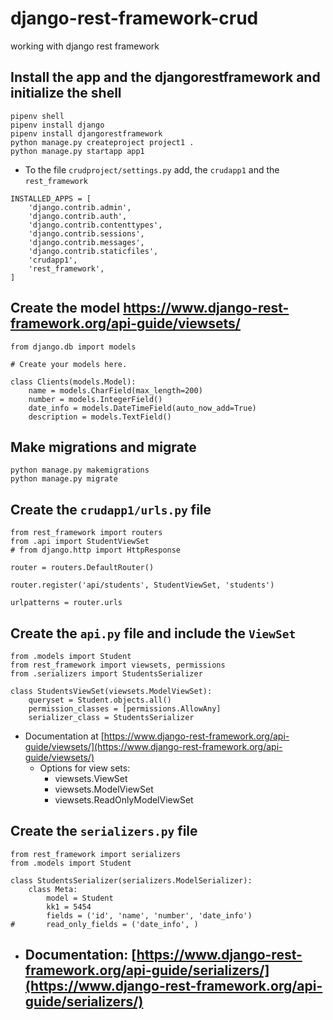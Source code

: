 # django-rest-framework-crud
working with django rest framework


## Install the app and the djangorestframework and initialize the shell

```
pipenv shell
pipenv install django 
pipenv install djangorestframework
python manage.py createproject project1 .
python manage.py startapp app1
```

- To the file `crudproject/settings.py` add, the `crudapp1` and the `rest_framework`
```
INSTALLED_APPS = [
    'django.contrib.admin',
    'django.contrib.auth',
    'django.contrib.contenttypes',
    'django.contrib.sessions',
    'django.contrib.messages',
    'django.contrib.staticfiles',
    'crudapp1', 
    'rest_framework',
]
```

## Create the model https://www.django-rest-framework.org/api-guide/viewsets/

```
from django.db import models

# Create your models here.

class Clients(models.Model):
	name = models.CharField(max_length=200)
	number = models.IntegerField()
	date_info = models.DateTimeField(auto_now_add=True)
	description = models.TextField()
```

## Make migrations and migrate

```
python manage.py makemigrations
python manage.py migrate
```

## Create the `crudapp1/urls.py` file

```
from rest_framework import routers
from .api import StudentViewSet
# from django.http import HttpResponse

router = routers.DefaultRouter()

router.register('api/students', StudentViewSet, 'students')

urlpatterns = router.urls
```

## Create the `api.py` file and include the `ViewSet`

```
from .models import Student
from rest_framework import viewsets, permissions
from .serializers import StudentsSerializer

class StudentsViewSet(viewsets.ModelViewSet):
    queryset = Student.objects.all()
    permission_classes = [permissions.AllowAny]
    serializer_class = StudentsSerializer

```

- Documentation at [https://www.django-rest-framework.org/api-guide/viewsets/](https://www.django-rest-framework.org/api-guide/viewsets/)
    - Options for view sets:
        - viewsets.ViewSet
        - viewsets.ModelViewSet
        - viewsets.ReadOnlyModelViewSet


## Create the `serializers.py` file 

```
from rest_framework import serializers
from .models import Student

class StudentsSerializer(serializers.ModelSerializer):
    class Meta:
        model = Student
        kk1 = 5454
        fields = ('id', 'name', 'number', 'date_info')
#       read_only_fields = ('date_info', )

```

- Documentation: [https://www.django-rest-framework.org/api-guide/serializers/](https://www.django-rest-framework.org/api-guide/serializers/)
    - 
